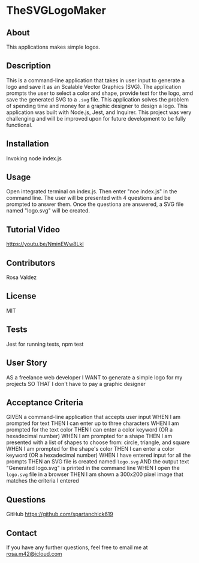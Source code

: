 # TheSVGLogoMaker

## About
This applications makes simple logos. 

## Description
This is a command-line application that takes in user input to generate a logo and save it as an Scalable Vector Graphics (SVG). The application prompts the user to select a color and shape, provide text for the logo, amd save the generated SVG to a `.svg` file. This application solves the problem of spending time and money for a graphic designer to design a logo. This application was built with Node.js, Jest, and Inquirer. This project was very challenging and will be improved upon for future development to be fully functional.

## Installation
Invoking node index.js

## Usage
Open integrated terminal on index.js. Then enter "noe index.js" in the command line. The user will be presented with 4 questions and be prompted to answer them. Once the questiona are answered, a SVG file named "logo.svg" will be created. 

## Tutorial Video

https://youtu.be/NminEWw8LkI

## Contributors
Rosa Valdez

## License

MIT

## Tests
Jest for running tests, npm test

## User Story

AS a freelance web developer
I WANT to generate a simple logo for my projects
SO THAT I don't have to pay a graphic designer

## Acceptance Criteria 

GIVEN a command-line application that accepts user input
WHEN I am prompted for text
THEN I can enter up to three characters
WHEN I am prompted for the text color
THEN I can enter a color keyword (OR a hexadecimal number)
WHEN I am prompted for a shape
THEN I am presented with a list of shapes to choose from: circle, triangle, and square
WHEN I am prompted for the shape's color
THEN I can enter a color keyword (OR a hexadecimal number)
WHEN I have entered input for all the prompts
THEN an SVG file is created named `logo.svg`
AND the output text "Generated logo.svg" is printed in the command line
WHEN I open the `logo.svg` file in a browser
THEN I am shown a 300x200 pixel image that matches the criteria I entered

## Questions
GitHub https://github.com/spartanchick619

## Contact 

If you have any further questions, feel free to email me at rosa.m42@icloud.com